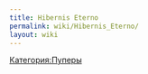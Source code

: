```yaml
---
title: Hibernis Eterno
permalink: wiki/Hibernis_Eterno/
layout: wiki
---
```


[Категория:Пуперы](Категория:Пуперы "wikilink")
